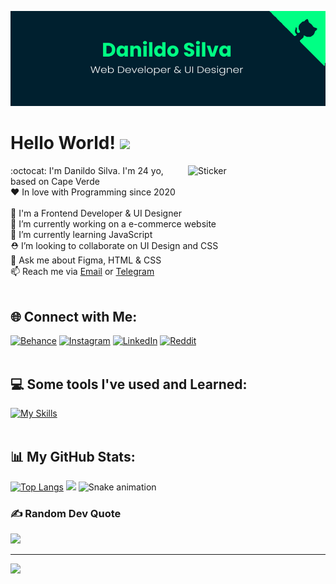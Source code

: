 ![MasterHead](banner.png)
# Hello World! <img src="https://raw.githubusercontent.com/MartinHeinz/MartinHeinz/master/wave.gif" width="30px">
<img align="right" width="220px" alt="Sticker" src="https://distok.top/stickers/749043879713701898/749054660769218631.gif">
:octocat: I'm Danildo Silva. I'm 24 yo, based on Cape Verde<br>
❤️ In love with Programming since 2020<br><br>
🎨 I'm a Frontend Developer & UI Designer<br>
🚧 I’m currently working on a e-commerce website<br>
🧪 I’m currently learning JavaScript<br>
⛑️ I’m looking to collaborate on UI Design and CSS<br>
💬 Ask me about Figma, HTML & CSS<br>
📫 Reach me via <a href="mailto:danildosilva@proton.me">Email</a> or <a href="https://t.me/DanildoSilva">Telegram</a><br>
<br>

## 🌐 Connect with Me:
[![Behance](https://img.shields.io/badge/Behance-1769ff?logo=behance&logoColor=white)](https://behance.net/dannyspark) [![Instagram](https://img.shields.io/badge/Instagram-%23E4405F.svg?logo=Instagram&logoColor=white)](https://instagram.com/dannydspark/) [![LinkedIn](https://img.shields.io/badge/LinkedIn-%230077B5.svg?logo=linkedin&logoColor=white)](https://linkedin.com/in/DanildoSilva/) [![Reddit](https://img.shields.io/badge/Reddit-%23FF4500.svg?logo=Reddit&logoColor=white)](https://reddit.com/user/DSpark09)
<br>
<br>

## 💻 Some tools I've used and Learned:
[![My Skills](https://skills.thijs.gg/icons?i=html,css,js,git,github,vscode,figma,xd,photoshop,illustrator&theme=dark)](https://skills.thijs.gg)
<br>
<br>

## 📊 My GitHub Stats:
[![Top Langs](https://github-readme-stats.vercel.app/api/top-langs/?username=DanildoSilva&theme=vue-dark&hide_border=true)](https://github.com/DanildoSilva/github-readme-stats)
![](https://github-readme-stats.vercel.app/api?username=DanildoSilva&show_icons=true&theme=vue-dark&hide_border=true&include_all_commits=true&count_private=true)
![Snake animation](https://github.com/DanildoSilva/DanildoSilva/blob/output/github-contribution-grid-snake.svg)
<br>

### ✍️ Random Dev Quote
![](https://quotes-github-readme.vercel.app/api?type=vetical&theme=tokyonight)

---
[![](https://visitcount.itsvg.in/api?id=DanildoSilva&icon=5&color=0)](https://visitcount.itsvg.in)
